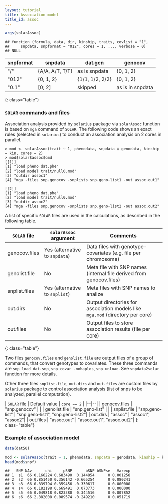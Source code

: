 ```yaml
---
layout: tutorial
title: Association model
title_id: assoc
---
```




  



~~~ r
args(solarAssoc)
~~~



~~~
## function (formula, data, dir, kinship, traits, covlist = "1", 
##     snpdata, snpformat = "012", cores = 1, ..., verbose = 0) 
## NULL
~~~

| snpformat |  snpdata        | dat.gen        | genocov          |
|-----------|-----------------|----------------|------------------|
| "/"       | {A/A, A/T, T/T} | as is snpdata  | {0, 1, 2}        |
| "012"     | {0, 1, 2}       | {1/1, 1/2, 2/2}| {0, 1, 2}        |
| "0.1"     | [0; 2]          | skipped        | as is in snpdata |
{: class="table"}


### `SOLAR` commands and files


Association analysis provided by `solarius` package via `solarAssoc` function
is based on `mga` command of `SOLAR`.
The following code shows an exact rules (selected in `solarius`) 
to conduct an association analysis on 2 cores in parallel.

    > mod <- solarAssoc(trait ~ 1, phenodata, snpdata = genodata, kinship = kin, cores = 2)
    > mod$solar$assoc$cmd
    [[1]]
    [1] "load pheno dat.phe"                                             
    [2] "load model trait/null0.mod"                                     
    [3] "outdir assoc1"                                                  
    [4] "mga -files snp.genocov -snplists snp.geno-list1 -out assoc.out1"
    
    [[2]]
    [1] "load pheno dat.phe"                                             
    [2] "load model trait/null0.mod"                                     
    [3] "outdir assoc2"                                                  
    [4] "mga -files snp.genocov -snplists snp.geno-list2 -out assoc.out2"


A list of specific `SOLAR` files are used in the calculations,
as described in the following table.

| `SOLAR` file | `solarAssoc` argument | Comments | 
|--------------|-----------------------|----------|
| genocov.files | Yes (alternative to `snpdata`) | Data files with genotype-covariates (e.g. file per chromosome) |
| genolist.file | No | Meta file with SNP names (internal file derived from genocov.files) |
| snplist.files | Yes (alternative to `snplist`) | Meta files with SNP names to analize |
| out.dirs | No | Output directories for association models like `mga.mod` (directory per core) |
| out.files | No | Output files to store association results (file per core) | 
{: class="table"}

Two files `genocov.files` and `genolist.file` are output files
of a group of commands, that convert genotypes to covariates.
These three commands are `snp load dat.snp`, `snp covar -nohaplos`, `snp unload`.
See `snpdata2solar` function for more details.

Other three files `snplist.file`, `out.dirs` and `out.files` 
are custom files by `solarius` package 
to control association analysis (list of snps to be analyzed, parallel computation).

| `SOLAR` file | Default value | `core == 2` | 
|--|--|
| genocov.files | "snp.genocov" | |
| genolist.file | "snp.geno-list" | |
| snplist.file | "snp.geno-list" | "snp.geno-list1", "snp.geno-list2"|
| out.dirs | "assoc" | "assoc1", "assoc2"|
| out.files | "assoc.out" | "assoc.out1", "assoc.out2"|
{: class="table"}


### Example of association model


~~~ r
data(dat50)

mod <- solarAssoc(trait ~ 1, phenodata, snpdata = genodata, kinship = kin)
head(mod$snpf)
~~~



~~~
##   SNP NAv      chi     pSNP      bSNP bSNPse   Varexp
## 1  s1  66 0.166224 0.683490  0.144854      0 0.001258
## 2  s2  66 0.851450 0.356142 -0.665254      0 0.080241
## 3  s3  66 0.839794 0.359456 -0.330617      0 0.000000
## 4  s4  66 0.182198 0.669491  0.073773      0 0.000000
## 5  s5  66 0.049818 0.823380  0.344516      0 0.007852
## 6  s6  66 2.882008 0.089574 -0.249210      0 0.051719
~~~

